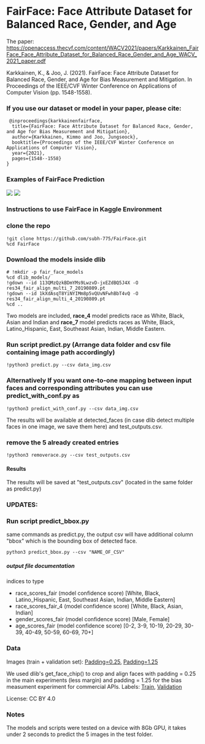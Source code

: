 # FairFace: Face Attribute Dataset for Balanced Race, Gender, and Age

The paper: https://openaccess.thecvf.com/content/WACV2021/papers/Karkkainen_FairFace_Face_Attribute_Dataset_for_Balanced_Race_Gender_and_Age_WACV_2021_paper.pdf

Karkkainen, K., & Joo, J. (2021). FairFace: Face Attribute Dataset for Balanced Race, Gender, and Age for Bias Measurement and Mitigation. In Proceedings of the IEEE/CVF Winter Conference on Applications of Computer Vision (pp. 1548-1558).

### If you use our dataset or model in your paper, please cite:

```
 @inproceedings{karkkainenfairface,
  title={FairFace: Face Attribute Dataset for Balanced Race, Gender, and Age for Bias Measurement and Mitigation},
  author={Karkkainen, Kimmo and Joo, Jungseock},
  booktitle={Proceedings of the IEEE/CVF Winter Conference on Applications of Computer Vision},
  year={2021},
  pages={1548--1558}
}
```

### Examples of FairFace Prediction
![](https://github.com/dchen236/FairFace/blob/master/examples/female.png)
![](https://github.com/dchen236/FairFace/blob/master/examples/male.png)

### Instructions to use FairFace in Kaggle Environment

  ### clone the repo
  ```
  !git clone https://github.com/subh-775/FairFace.git
  %cd FairFace
  ```
 ### Download the models inside dlib
  ```
  # !mkdir -p fair_face_models
  %cd dlib_models/
  !gdown --id 113QMzQzkBDmYMs9LwzvD-jxEZdBQ5J4X -O res34_fair_align_multi_7_20190809.pt
  !gdown --id 1kXdAsqT8YiNYIMm8p5vQUvNFwhBbT4vQ -O res34_fair_align_multi_4_20190809.pt
  %cd ..
  ```
 Two models are included, **race_4** model predicts race as White, Black, Asian and Indian and **race_7** model predicts races as White, Black, Latino_Hispanic, East, Southeast Asian, Indian, Middle Eastern.
  
### Run script predict.py (Arrange data folder and csv file containing image path accordingly)
  ```
  !python3 predict.py --csv data_img.csv
  ```
### Alternatively If you want one-to-one mapping between input faces and corresponding attributes you can use predict_with_conf.py as
  ```
  !python3 predict_with_conf.py --csv data_img.csv
  ```

 The results will be available at detected_faces (in case dlib detect multiple faces in one image, we save them here) and test_outputs.csv.

### remove the 5 already created entries
```
!python3 removerace.py --csv test_outputs.csv
```

#### Results

The results will be saved at "test_outputs.csv" (located in the same folder as predict.py)

### UPDATES: 

### Run script predict_bbox.py
 same commands as predict.py, the output csv will have additional column "bbox" which is the bounding box of detected face.
```
python3 predict_bbox.py --csv "NAME_OF_CSV"
```
 

##### output file documentation
indices to type
- race_scores_fair (model confidence score)   [White, Black, Latino_Hispanic, East, Southeast Asian, Indian, Middle Eastern]
- race_scores_fair_4 (model confidence score) [White, Black, Asian, Indian]
- gender_scores_fair (model confidence score) [Male, Female]
- age_scores_fair (model confidence score)    [0-2, 3-9, 10-19, 20-29, 30-39, 40-49, 50-59, 60-69, 70+]


### Data
Images (train + validation set): [Padding=0.25](https://drive.google.com/file/d/1Z1RqRo0_JiavaZw2yzZG6WETdZQ8qX86/view), [Padding=1.25](https://drive.google.com/file/d/1g7qNOZz9wC7OfOhcPqH1EZ5bk1UFGmlL/view)

We used dlib's get_face_chip() to crop and align faces with padding = 0.25 in the main experiments (less margin) and padding = 1.25 for the bias measument experiment for commercial APIs.
Labels: [Train](https://drive.google.com/file/d/1i1L3Yqwaio7YSOCj7ftgk8ZZchPG7dmH/view), [Validation](https://drive.google.com/file/d/1wOdja-ezstMEp81tX1a-EYkFebev4h7D/view)

License: CC BY 4.0

### Notes
The models and scripts were tested on a device with 8Gb GPU, it takes under 2 seconds to predict the 5 images in the test folder.
